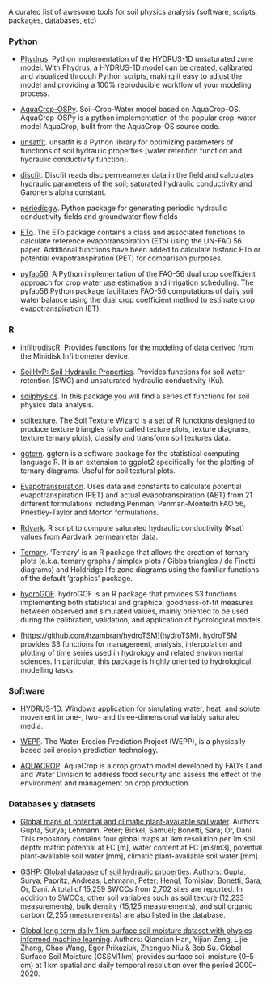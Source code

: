 
A curated list of awesome tools for soil physics analysis (software, scripts, packages, databases, etc)

### Python

- [Phydrus](https://phydrus.readthedocs.io/en/latest/). Python implementation of the HYDRUS-1D unsaturated zone model. With Phydrus, a HYDRUS-1D model can be created, calibrated and visualized through Python scripts, making it easy to adjust the model and providing a 100% reproducible workflow of your modeling process.

- [AquaCrop-OSPy](https://pypi.org/project/aquacrop/). Soil-Crop-Water model based on AquaCrop-OS. AquaCrop-OSPy is a python implementation of the popular crop-water model AquaCrop, built from the AquaCrop-OS source code.

- [unsatfit](https://sekika.github.io/unsatfit/). unsatfit is a Python library for optimizing parameters of functions of soil hydraulic properties (water retention function and hydraulic conductivity function). 

- [discfit](https://pypi.org/project/discfit/). Discfit reads disc permeameter data in the field and calculates hydraulic parameters of the soil; saturated hydraulic conductivity and Gardner’s alpha constant.

- [periodicgw](https://pypi.org/project/periodicgw/). Python package for generating periodic hydraulic conductivity fields and groundwater flow fields

- [ETo](https://github.com/Evapotranspiration/ETo). The ETo package contains a class and associated functions to calculate reference evapotranspiration (ETo) using the UN-FAO 56 paper. Additional functions have been added to calculate historic ETo or potential evapotranspiration (PET) for comparison purposes.

- [pyfao56](https://github.com/ElsevierSoftwareX/SOFTX-D-23-00060). A Python implementation of the FAO-56 dual crop coefficient approach for crop water use estimation and irrigation scheduling. The pyfao56 Python package facilitates FAO-56 computations of daily soil water balance using the dual crop coefficient method to estimate crop evapotranspiration (ET).

### R 

- [infiltrodiscR](https://github.com/biofisicasuelos/infiltrodiscR).  Provides functions for the modeling of data derived from the Minidisk Infiltrometer device. 

- [SoilHyP: Soil Hydraulic Properties](https://www.rdocumentation.org/packages/SoilHyP/versions/0.1.6). Provides functions for soil water retention (SWC) and unsaturated hydraulic conductivity (Ku).

- [soilphysics](https://github.com/arsilva87/soilphysics). In this package you will find a series of functions for soil physics data analysis.

- [soiltexture](https://cran.r-project.org/web/packages/soiltexture/soiltexture.pdf). The Soil Texture Wizard is a set of R functions designed to produce texture triangles (also called texture plots, texture diagrams, texture ternary plots), classify and transform soil textures data.

- [ggtern](http://www.ggtern.com/). ggtern is a software package for the statistical computing language R. It is an extension to ggplot2 specifically for the plotting of ternary diagrams. Useful for soil textural plots.

- [Evapotranspiration](https://cran.r-project.org/web/packages/Evapotranspiration/index.html). Uses data and constants to calculate potential evapotranspiration (PET) and actual evapotranspiration (AET) from 21 different formulations including Penman, Penman-Monteith FAO 56, Priestley-Taylor and Morton formulations.

- [Rdvark](https://github.com/jknappe/Rdvark). R script to compute saturated hydraulic conductivity (Ksat) values from Aardvark permeameter data.

- [Ternary](https://ms609.github.io/Ternary/index.html). ‘Ternary’ is an R package that allows the creation of ternary plots (a.k.a. ternary graphs / simplex plots / Gibbs triangles / de Finetti diagrams) and Holdridge life zone diagrams using the familiar functions of the default ‘graphics’ package.

- [hydroGOF](https://github.com/hzambran/hydroGOF). hydroGOF is an R package that provides S3 functions implementing both statistical and graphical goodness-of-fit measures between observed and simulated values, mainly oriented to be used during the calibration, validation, and application of hydrological models. 

- [https://github.com/hzambran/hydroTSM](hydroTSM). hydroTSM provides S3 functions for management, analysis, interpolation and plotting of time series used in hydrology and related environmental sciences. In particular, this package is highly oriented to hydrological modelling tasks.

### Software

- [HYDRUS-1D](https://www.pc-progress.com/en/Default.aspx?hydrus). Windows application for simulating water, heat, and solute movement in one-, two- and three-dimensional variably saturated media.

- [WEPP](https://www.fs.usda.gov/ccrc/tool/watershed-erosion-prediction-project-wepp). The Water Erosion Prediction Project (WEPP), is a physically-based soil erosion prediction technology.

- [AQUACROP](https://www.fao.org/aquacrop/en). AquaCrop is a crop growth model developed by FAO’s Land and Water Division to address food security and assess the effect of the environment and management on crop production. 

### Databases y datasets

- [Global maps of potential and climatic plant-available soil water](https://zenodo.org/record/7600632#.ZB3dV-yZOdY). Authors:  Gupta, Surya;  Lehmann, Peter;  Bickel, Samuel;  Bonetti, Sara;  Or, Dani. This repository contains four global maps at 1km resolution per 1m soil depth: matric potential at FC [m], water content at FC [m3/m3], potential plant-available soil water [mm], climatic plant-available soil water [mm]. 

- [GSHP: Global database of soil hydraulic properties](https://zenodo.org/record/6640246#.ZB3eSOyZOdY). Authors:  Gupta, Surya;  Papritz, Andreas;  Lehmann, Peter;  Hengl, Tomislav;  Bonetti, Sara;  Or, Dani. A total of 15,259 SWCCs from 2,702 sites are reported. In addition to SWCCs, other soil variables such as soil texture (12,233 measurements), bulk density (15,125 measurements), and soil organic carbon (2,255 measurements) are also listed in the database.

- [Global long term daily 1 km surface soil moisture dataset with physics informed machine learning](https://www.nature.com/articles/s41597-023-02011-7). Authors: Qianqian Han, Yijian Zeng, Lijie Zhang, Chao Wang, Egor Prikaziuk, Zhenguo Niu & Bob Su. Global Surface Soil Moisture (GSSM1 km) provides surface soil moisture (0–5 cm) at 1 km spatial and daily temporal resolution over the period 2000–2020. 
